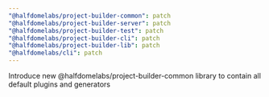 ```yaml
---
"@halfdomelabs/project-builder-common": patch
"@halfdomelabs/project-builder-server": patch
"@halfdomelabs/project-builder-test": patch
"@halfdomelabs/project-builder-cli": patch
"@halfdomelabs/project-builder-lib": patch
"@halfdomelabs/cli": patch
---
```


Introduce new @halfdomelabs/project-builder-common library to contain all default plugins and generators
